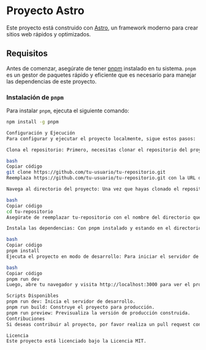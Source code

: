 # Proyecto Astro

Este proyecto está construido con [Astro](https://astro.build/), un framework moderno para crear sitios web rápidos y optimizados.

## Requisitos

Antes de comenzar, asegúrate de tener [pnpm](https://pnpm.io/) instalado en tu sistema. `pnpm` es un gestor de paquetes rápido y eficiente que es necesario para manejar las dependencias de este proyecto.

### Instalación de `pnpm`

Para instalar `pnpm`, ejecuta el siguiente comando:

```bash
npm install -g pnpm

Configuración y Ejecución
Para configurar y ejecutar el proyecto localmente, sigue estos pasos:

Clona el repositorio: Primero, necesitas clonar el repositorio del proyecto a tu máquina local. Abre una terminal y ejecuta el siguiente comando:

bash
Copiar código
git clone https://github.com/tu-usuario/tu-repositorio.git
Reemplaza https://github.com/tu-usuario/tu-repositorio.git con la URL del repositorio del proyecto.

Navega al directorio del proyecto: Una vez que hayas clonado el repositorio, entra en el directorio del proyecto con:

bash
Copiar código
cd tu-repositorio
Asegúrate de reemplazar tu-repositorio con el nombre del directorio que has clonado.

Instala las dependencias: Con pnpm instalado y estando en el directorio del proyecto, ejecuta el siguiente comando para instalar todas las dependencias necesarias:

bash
Copiar código
pnpm install
Ejecuta el proyecto en modo de desarrollo: Para iniciar el servidor de desarrollo y ver el proyecto en tu navegador, usa:

bash
Copiar código
pnpm run dev
Luego, abre tu navegador y visita http://localhost:3000 para ver el proyecto en funcionamiento.

Scripts Disponibles
pnpm run dev: Inicia el servidor de desarrollo.
pnpm run build: Construye el proyecto para producción.
pnpm run preview: Previsualiza la versión de producción construida.
Contribuciones
Si deseas contribuir al proyecto, por favor realiza un pull request con tus cambios.

Licencia
Este proyecto está licenciado bajo la Licencia MIT.